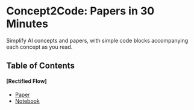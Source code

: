 # Concept2Code: Papers in 30 Minutes

Simplify AI concepts and papers, with simple code blocks accompanying each concept as you read.

## Table of Contents

#### [Rectified Flow]
- [Paper](https://arxiv.org/abs/2209.03003)
- [Notebook](https://github.com/wenhangao21/Concept2Code-papers-in-30-minutes/blob/main/rectified_flow/Rectified_flow.ipynb)
